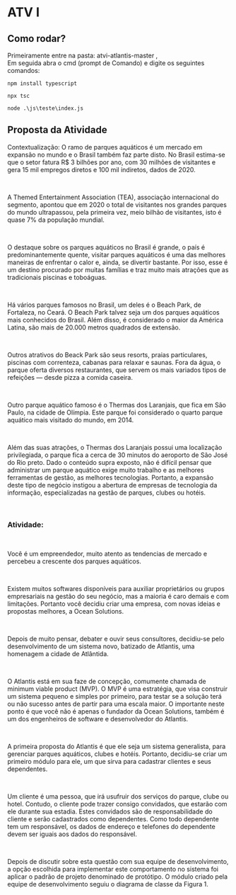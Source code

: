 
# ATV I

## Como rodar?

Primeiramente entre na pasta: atvi-atlantis-master ,<br>
Em seguida abra o cmd (prompt de Comando) e digite os seguintes comandos: 

```
npm install typescript
```

```
npx tsc
```

```
node .\js\teste\index.js
```

## Proposta da Atividade

Contextualização:
O ramo de parques aquáticos é um mercado em expansão no mundo e o Brasil também faz parte 
disto. No Brasil estima-se que o setor fatura R$ 3 bilhões por ano, com 30 milhões de visitantes 
e gera 15 mil empregos diretos e 100 mil indiretos, dados de 2020.

<br>

A Themed Entertainment Association (TEA), associação internacional do segmento, apontou que 
em 2020 o total de visitantes nos grandes parques do mundo ultrapassou, pela primeira vez, 
meio bilhão de visitantes, isto é quase 7% da população mundial.

<br>

O destaque sobre os parques aquáticos no Brasil é grande, o país é predominantemente quente, 
visitar parques aquáticos é uma das melhores maneiras de enfrentar o calor e, ainda, se divertir 
bastante. Por isso, esse é um destino procurado por muitas famílias e traz muito mais atrações 
que as tradicionais piscinas e toboáguas.

<br>

Há vários parques famosos no Brasil, um deles é o Beach Park, de Fortaleza, no Ceará. O Beach 
Park talvez seja um dos parques aquáticos mais conhecidos do Brasil. Além disso, é considerado 
o maior da América Latina, são mais de 20.000 metros quadrados de extensão.

<br>

Outros atrativos do Beack Park são seus resorts, praias particulares, piscinas com correnteza, 
cabanas para relaxar e saunas. Fora da água, o parque oferta diversos restaurantes, que servem 
os mais variados tipos de refeições — desde pizza a comida caseira.

<br>

Outro parque aquático famoso é o Thermas dos Laranjais, que fica em São Paulo, na cidade de 
Olímpia. Este parque foi considerado o quarto parque aquático mais visitado do mundo, em 
2014.

<br>

Além das suas atrações, o Thermas dos Laranjais possui uma localização privilegiada, o parque 
fica a cerca de 30 minutos do aeroporto de São José do Rio preto.
Dado o conteúdo supra exposto, não é difícil pensar que administrar um parque aquático exige 
muito trabalho e as melhores ferramentas de gestão, as melhores tecnologias. Portanto, a 
expansão deste tipo de negócio instigou a abertura de empresas de tecnologia da informação, 
especializadas na gestão de parques, clubes ou hotéis.

<br>

### Atividade:

<br>

Você é um empreendedor, muito atento as tendencias de mercado e percebeu a crescente dos 
parques aquáticos.

<br>

Existem muitos softwares disponíveis para auxiliar proprietários ou grupos empresariais na 
gestão do seu negócio, mas a maioria é caro demais e com limitações. Portanto você decidiu 
criar uma empresa, com novas ideias e propostas melhores, a Ocean Solutions.

<br>  

Depois de muito pensar, debater e ouvir seus consultores, decidiu-se pelo desenvolvimento de 
um sistema novo, batizado de Atlantis, uma homenagem a cidade de Atlântida.

<br>

O Atlantis está em sua faze de concepção, comumente chamada de minimum viable product 
(MVP). O MVP é uma estratégia, que visa construir um sistema pequeno e simples por primeiro, 
para testar se a solução terá ou não sucesso antes de partir para uma escala maior. O importante 
neste ponto é que você não é apenas o fundador da Ocean Solutions, também é um dos 
engenheiros de software e desenvolvedor do Atlantis.

<br>

A primeira proposta do Atlantis é que ele seja um sistema generalista, para gerenciar parques 
aquáticos, clubes e hotéis. Portanto, decidiu-se criar um primeiro módulo para ele, um que sirva 
para cadastrar clientes e seus dependentes.

<br>

Um cliente é uma pessoa, que irá usufruir dos serviços do parque, clube ou hotel. Contudo, o 
cliente pode trazer consigo convidados, que estarão com ele durante sua estadia. Estes 
convidados são de responsabilidade do cliente e serão cadastrados como dependentes. Como 
todo dependente tem um responsável, os dados de endereço e telefones do dependente devem 
ser iguais aos dados do responsável.

<br>

Depois de discutir sobre esta questão com sua equipe de desenvolvimento, a opção escolhida 
para implementar este comportamento no sistema foi aplicar o padrão de projeto denominado 
de protótipo. O módulo criado pela equipe de desenvolvimento seguiu o diagrama de classe da 
Figura 1.

